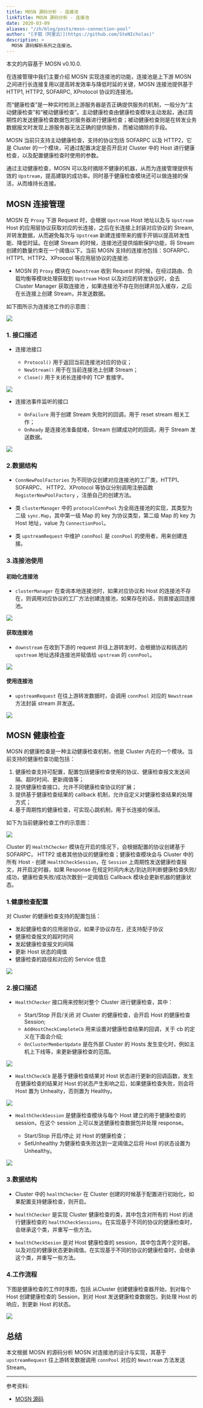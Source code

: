 ```yaml
---
title: MOSN 源码分析 - 连接池
linkTitle: MOSN 源码分析 - 连接池
date: 2020-03-09
aliases: "/zh/blog/posts/mosn-connection-pool"
author: "[子懿（阿里云）](https://github.com/SteNIcholas)"
description: >
  MOSN 源码解析系列之连接池。
---
```


本文的内容基于 MOSN v0.10.0.

在连接管理中我们主要介绍 MOSN 实现连接池的功能，连接池是上下游 MOSN 之间进行长连接复用以提高转发效率与降低时延的关键，MOSN 连接池提供基于 HTTP1, HTTP2, SOFARPC, XProtocol 协议的连接池。

而“健康检查”是一种实时检测上游服务器是否正确提供服务的机制，一般分为“主动健康检查”和“被动健康检查”。主动健康检查由健康检查模块主动发起，通过周期性的发送健康检查数据包对服务器进行健康检查；被动健康检查则是在转发业务数据报文时发现上游服务器无法正确的提供服务，而被动摘除的手段。

MOSN 当前只支持主动健康检查，支持的协议包括 SOFARPC 以及 HTTP2，它是 Cluster 的一个模块，可通过配置决定是否开启对 Cluster 中的 Host 进行健康检查，以及配置健康检查时使用的参数。

通过主动健康检查，MOSN 可以及时摘除不健康的机器，从而为连接管理提供有效的 `Upstream`，提高建联的成功率。同时基于健康检查模块还可以做连接的保活，从而维持长连接。

## MOSN 连接管理

MOSN 在 `Proxy` 下游 Request 时，会根据 `Upstream` Host 地址以及与 `Upstream` Host 的应用层协议获取对应的长连接，之后在长连接上封装对应协议的 Stream, 并转发数据，从而避免每次与 `Upstream` 新建连接带来的握手开销以提高转发性能、降低时延。在创建 Stream 的时候，连接池还提供熔断保护功能，将 Stream 创建的数量约束在一个阈值以下。当前 MOSN 支持的连接池包括：SOFARPC、HTTP1、HTTP2、XProocol 等应用层协议的连接池.

* MOSN 的 `Proxy` 模块在 `Downstream` 收到 Request 的时候，在经过路由、负载均衡等模块处理获取到 `Upstream` Host 以及对应的转发协议时，会去 Cluster Manager 获取连接池 ，如果连接池不存在则创建并加入缓存，之后在长连接上创建 Stream，并发送数据。

如下图所示为连接池工作的示意图：

![](./proxy.png)

### 1. 接口描述

* 连接池接口

  - `Protocol()` 用于返回当前连接池对应的协议；
  - `NewStream()` 用于在当前连接池上创建 Stream；
  - `Close()` 用于关闭长连接中的 TCP 套接字。

![](./connection-pool.png)

* 连接池事件监听的接口

  - `OnFailure` 用于创建 Stream 失败时的回调，用于 reset stream 相关工作；
  - `OnReady` 是连接池准备就绪，Stream 创建成功时的回调，用于 Stream 发送数据。

![](./pool-event-listener.png)

### 2.数据结构

* `ConnNewPoolFactories` 为不同协议创建对应连接池的工厂类，HTTP1、SOFARPC、 HTTP2、XProtocol 等协议分别调用注册函数 `RegisterNewPoolFactory` ，注册自己的创建方法。

* 类 `clusterManager` 中的 `protocolConnPool` 为全局连接池的实现，其类型为二级 `sync.Map`，其中第一级 Map 的 key 为协议类型，第二级 Map 的 key 为 Host 地址，value 为 `ConnectionPool`。

* 类 `upstreamRequest` 中维护 `connPool` 是 `connPool` 的使用者，用来创建连接。

### 3.连接池使用

#### 初始化连接池

* `clusterManager` 在查询本地连接池时，如果对应协议和 Host 的连接池不存在，则调用对应协议的工厂方法创建连接池，如果存在的话，则直接返回连接池。

![](./cluster-manager.png)

#### 获取连接池

* `downstream` 在收到下游的 request 并往上游转发时，会根据协议和挑选的 `upstream` 地址选择连接池并赋值给 `upstream` 的 `connPool`。

![](./receive-headers.png)

#### 使用连接池

* `upstreamRequest` 在往上游转发数据时，会调用 `connPool` 对应的 `Newstream` 方法封装 stream 并发送。

![](./append-headers.png)

## MOSN 健康检查

MOSN 的健康检查是一种主动健康检查机制，他是 Cluster 内在的一个模块。当前支持的健康检查功能包括：

1. 健康检查支持可配置，配置包括健康检查使用的协议、健康检查报文发送间隔、超时时间、更新阈值等；
2. 提供健康检查接口，允许不同健康检查协议的扩展；
3. 提供基于健康检查结果的 callback 机制，允许自定义对健康检查结果的处理方式；
4. 基于周期性的健康检查，可实现心跳机制，用于长连接的保活。

如下为当前健康检查工作的示意图：

![](./health-check.png)

Cluster 的 `HealthChecker` 模块在开启的情况下，会根据配置的协议创建基于 SOFARPC， HTTP2 或者其他协议的健康检查；健康检查模块会与 Cluster 中的所有 Host - 创建 `HealthCheckSession`，在 `Session` 上周期性发送健康检查报文，并开启定时器，如果 Response 在规定时间内未达/到达则判断健康检查失败/成功，健康检查失败/成功次数到一定阈值后 Callback 模块会更新机器的健康状态。

### 1.健康检查配置

对 Cluster 的健康检查支持的配置包括：
* 发起健康检查的应用层协议，如果子协议存在，还支持配子协议
* 健康检查报文的超时时间
* 发起健康检查报文的间隔
* 更新 Host 状态的阈值
* 健康检查的路径和对应的 Service 信息

![](./health-check-config.png)

### 2.接口描述

* `HealthChecker` 接口用来控制对整个 Cluster 进行健康检查，其中：

  - Start/Stop 开启/关闭 对 Cluster 的健康检查，会开启 Host 的健康检查 Session;
  - `AddHostCheckCompleteCb` 用来设置对健康检查结果的回调，关于 cb 的定义在下面会介绍;
  - `OnClusterMemberUpdate` 是在外部 Cluster 的 Hosts 发生变化时，例如主机上下线等，来更新健康检查的范围。
 
![](./health-checker.png)
 
* `HealthCheckCb` 是基于健康检查结果对 Host 状态进行更新的回调函数，发生在健康检查的结果对 Host 的状态产生影响之后，如果健康检查失败，则会将 Host 置为 Unhealty，否则置为 Healthy。

![](./health-check-cb.png)
 
* `HealthCheckSession` 是健康检查模块与每个 Host 建立的用于健康检查的 session，在这个 session 上可以发送健康检查数据包并处理 response。
  
  - Start/Stop 开启/停止 对 Host 的健康检查；
  - SetUnhealthy 为健康检查失败达到一定阈值之后将 Host 的状态设置为 Unhealthy。
  
![](./health-check-session.png)

### 3.数据结构

* Cluster 中的 `healthChecker` 在 Cluster 创建的时候基于配置进行初始化，如果配置支持健康检查，则开启。

* `healthChecker` 是实现 Cluster 健康检查的类，其中包含对所有的 Host 的进行健康检查的 `healthCheckSessions`。在实现基于不同的协议的健康检查时，会继承这个类，并重写一些方法。

* `healthCheckSesion` 是对 Host 健康检查的 session，其中包含两个定时器，以及对应的健康状态更新阈值。在实现基于不同的协议的健康检查时，会继承这个类，并重写一些方法。

### 4.工作流程

下图是健康检查的工作时序图，包括 从Cluster 创建健康检查器开始，到对每个 Host 创建健康检查的 Session，到对 Host 发送健康检查数据包，到处理 Host 的响应，到更新 Host 的状态。

![](./health-check-process.png)

## 总结

本文根据 MOSN 的源码分析 MOSN 对连接池的设计与实现，其基于 `upstreamRequest` 往上游转发数据调用 `connPool` 对应的 `Newstream` 方法发送 Stream。

---

参考资料:

- [MOSN 源码](https://github.com/mosn/mosn)
